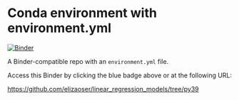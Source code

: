 # Conda environment with environment.yml

[![Binder](http://mybinder.org/badge_logo.svg)](https://github.com/elizaoser/linear_regression_models/tree/py39)

A Binder-compatible repo with an `environment.yml` file.

Access this Binder by clicking the blue badge above or at the following URL:

https://github.com/elizaoser/linear_regression_models/tree/py39

